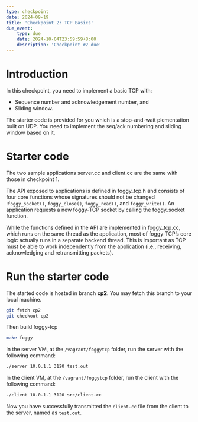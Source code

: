 ```yaml
---
type: checkpoint
date: 2024-09-19
title: 'Checkpoint 2: TCP Basics'
due_event: 
    type: due
    date: 2024-10-04T23:59:59+8:00
    description: 'Checkpoint #2 due'
---
```


# Introduction
In this checkpoint, you need to implement a basic TCP with:

* Sequence number and acknowledgement number, and
* Sliding window.

The starter code is provided for you which is a stop-and-wait plementation built on UDP. You need to implement the seq/ack numbering and sliding window based on it.

# Starter code
The two sample applications server.cc and client.cc are the same with those in checkpoint 1. 

The API exposed to applications is defined in foggy_tcp.h and consists of four core functions whose signatures should not be changed :```foggy_socket()```, ```foggy_close()```, ```foggy_read()```, and ```foggy_write()```. An application requests a new foggy-TCP socket by calling the foggy_socket function. 

While the functions defined in the API are implemented in foggy_tcp.cc, which runs on the same thread as the application, most of foggy-TCP’s core logic actually runs in a separate backend thread. This is important as TCP must
be able to work independently from the application (i.e., receiving, acknowledging and retransmitting packets). 

# Run the starter code
The started code is hosted in branch **cp2**. You may fetch this branch to your local machine.
```bash
git fetch cp2
git checkout cp2
```

Then build foggy-tcp
```bash
make foggy
```

In the server VM, at the `/vagrant/foggytcp` folder, run the server with the following command:
```bash
./server 10.0.1.1 3120 test.out
```

In the client VM, at the `/vagrant/foggytcp` folder, run the client with the following command:
```bash
./client 10.0.1.1 3120 src/client.cc
```

Now you have successfully transmitted the `client.cc` file from the client to the server, named as `test.out`.